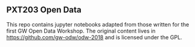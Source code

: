 ## PXT203 Open Data

This repo contains jupyter notebooks adapted from those written for the first GW Open Data Workshop.
The original content lives in https://github.com/gw-odw/odw-2018 and is licensed under the GPL.
